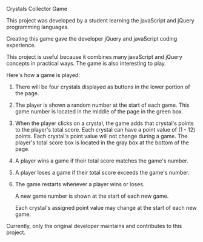 Crystals Collector Game

This project was developed by a student learning the javaScript and jQuery programming languages.

Creating this game gave the developer jQuery and javaScript coding experience. 

This project is useful because it combines many javaScript and jQuery concepts in practical ways. 
The game is also interesting to play.
 
Here's how a game is played:

1. There will be four crystals displayed as buttons in the lower portion of the page. 

2. The player is shown a random number at the start of each game. This game number is located in the middle of the page in the green box.

3. When the player clicks on a crystal, the game adds that crystal's points to the player's total score. Each crystal can have a point value of (1 - 12) points. Each crystal's point value will not change during a game. The player's total score box is located in the gray box at the bottom of the page. 

4. A player wins a game if their total score matches the game's number. 

5. A player loses a game if their total score exceeds the game's number.   

6. The game restarts whenever a player wins or loses. 

    A new game number is shown at the start of each new game. 
    
    Each crystal's assigned point value may change at the start of each new game. 

Currently, only the original developer maintains and contributes to this project.